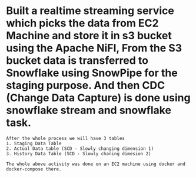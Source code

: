 # Built a realtime streaming service which picks the data from EC2 Machine and store it in s3 bucket using the Apache NiFI, From the S3 bucket data is transferred to Snowflake using SnowPipe for the staging purpose. And then CDC (Change Data Capture) is done using snowflake stream and snowflake task.

    After the whole process we will have 3 tables
    1. Staging Data Table
    2. Actual Data table (SCD - Slowly changing dimension 1)
    3. History Data Table (SCD - Slowly chaning dimesion 2)

    The whole above activity was done on an EC2 machine using docker and docker-compose there.